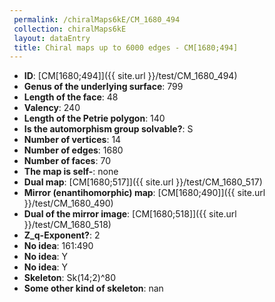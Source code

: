 ```yaml
--- 
 permalink: /chiralMaps6kE/CM_1680_494 
 collection: chiralMaps6kE
 layout: dataEntry
 title: Chiral maps up to 6000 edges - CM[1680;494]
---
```


- **ID**: [CM[1680;494]]({{ site.url }}/test/CM_1680_494)
- **Genus of the underlying surface**: 799
- **Length of the face**: 48
- **Valency**: 240
- **Length of the Petrie polygon**: 140
- **Is the automorphism group solvable?**: S
- **Number of vertices**: 14
- **Number of edges**: 1680
- **Number of faces**: 70
- **The map is self-**: none
- **Dual map**: [CM[1680;517]]({{ site.url }}/test/CM_1680_517)
- **Mirror (enantihomorphic) map**: [CM[1680;490]]({{ site.url }}/test/CM_1680_490)
- **Dual of the mirror image**: [CM[1680;518]]({{ site.url }}/test/CM_1680_518)
- **Z_q-Exponent?**: 2
- **No idea**:  161:490
- **No idea**: Y
- **No idea**: Y
- **Skeleton**: Sk(14;2)^80
- **Some other kind of skeleton**: nan
